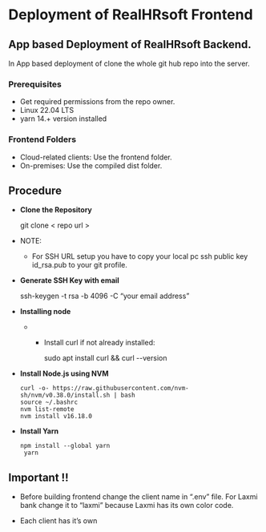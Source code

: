 # Deployment of RealHRsoft Frontend

## App based Deployment of RealHRsoft Backend.
In App based deployment of clone the whole git hub repo into the server.

### Prerequisites
- Get required permissions from the repo owner.
- Linux 22.04 LTS 
- yarn 14.+ version installed


### Frontend Folders
- Cloud-related clients: Use the frontend folder.
- On-premises: Use the compiled dist folder.

## Procedure

- **Clone the Repository**

    git clone < repo url >

- NOTE:
    - For SSH URL setup you have to copy your local pc ssh public key id_rsa.pub to your git profile.


- **Generate SSH Key with email**

    ssh-keygen -t rsa -b 4096 -C “your email address”



- **Installing node**

    - - Install curl if not already installed:

        sudo apt install curl && curl --version



- **Install Node.js using NVM** 

    ```
    curl -o- https://raw.githubusercontent.com/nvm-sh/nvm/v0.38.0/install.sh | bash
    source ~/.bashrc
    nvm list-remote
    nvm install v16.18.0

   ```


- **Install Yarn**
    ```
    npm install --global yarn
     yarn

     ```



## Important !! 

- Before building frontend change the client name in “.env” file. For Laxmi bank change it to “laxmi” because Laxmi has its own color code.

- Each client has it’s own 

##

